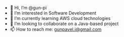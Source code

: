 - 👋 Hi, I’m @gun-pi
- 👀 I’m interested in Software Development
- 🌱 I’m currently learning AWS cloud technologies
- 💞️ I’m looking to collaborate on a Java-based project
- 📫 How to reach me: gunpavel.i@gmail.com

<!---
gun-pi is a ✨ special ✨ repository
--->
